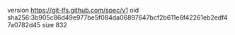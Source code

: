 version https://git-lfs.github.com/spec/v1
oid sha256:3b905c86d49e977be5f084da06897647bcf2b611e6f42261eb2edf47a0782d45
size 832
